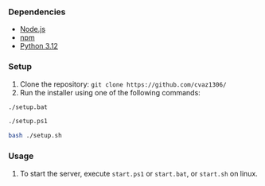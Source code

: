 ### Dependencies
* [Node.js](https://nodejs.org/en/)
* [npm](https://www.npmjs.com)
* [Python 3.12](https://python.org)
### Setup
1. Clone the repository: `git clone https://github.com/cvaz1306/`
2. Run the installer using one of the following commands:
```bash
./setup.bat
```
```bash
./setup.ps1
```
```bash
bash ./setup.sh
```
### Usage
1. To start the server, execute `start.ps1` or `start.bat`, or `start.sh` on linux.